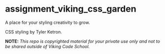 assignment_viking_css_garden
============================

A place for your styling creativity to grow.

CSS styling by Tyler Ketron.


**NOTE:** *This repo is copyrighted material for your private use only and not to be shared outside of Viking Code School.*
